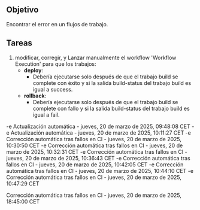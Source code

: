 ## Objetivo

Encontrar el error en un flujos de trabajo.

## Tareas

1. modificar, corregir, y Lanzar manualmente el workflow 'Workflow Execution' para que los trabajos:
     - **deploy**:       
       - Debería ejecutarse solo después de que el trabajo build se complete con éxito y si la salida build-status del trabajo build es igual a success.
     - **rollback**:       
       - Debería ejecutarse solo después de que el trabajo build se complete con fallo y si la salida build-status del trabajo build es igual a fail.
         

-e 
Actualización automática - jueves, 20 de marzo de 2025, 09:48:08 CET
-e 
Actualización automática - jueves, 20 de marzo de 2025, 10:11:27 CET
-e 
Corrección automática tras fallos en CI - jueves, 20 de marzo de 2025, 10:30:50 CET
-e 
Corrección automática tras fallos en CI - jueves, 20 de marzo de 2025, 10:32:31 CET
-e 
Corrección automática tras fallos en CI - jueves, 20 de marzo de 2025, 10:36:43 CET
-e 
Corrección automática tras fallos en CI - jueves, 20 de marzo de 2025, 10:42:05 CET
-e 
Corrección automática tras fallos en CI - jueves, 20 de marzo de 2025, 10:44:10 CET
-e 
Corrección automática tras fallos en CI - jueves, 20 de marzo de 2025, 10:47:29 CET

Corrección automática tras fallos en CI - jueves, 20 de marzo de 2025, 18:45:00 CET

